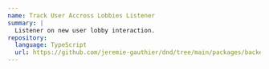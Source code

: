```yaml
---
name: Track User Accross Lobbies Listener
summary: |
  Listener on new user lobby interaction.
repository:
  language: TypeScript
  url: https://github.com/jeremie-gauthier/dnd/tree/main/packages/backend/src/user/events/listeners/track-user-accross-lobbies
---
```


<NodeGraph />
